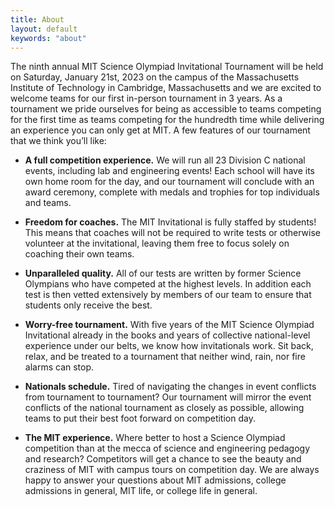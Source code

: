 ```yaml
---
title: About
layout: default
keywords: "about"
---
```


The ninth annual MIT Science Olympiad Invitational Tournament will be held on Saturday, January 21st, 2023 on the campus of the Massachusetts Institute of Technology in Cambridge, Massachusetts and we are excited to welcome teams for our first in-person tournament in 3 years. As a tournament we pride ourselves for being as accessible to teams competing for the first time as teams competing for the hundredth time while delivering an experience you can only get at MIT. A few features of our tournament that we think you’ll like:

-   **A full competition experience.** We will run all 23 Division C national events, including lab and engineering events! Each school will have its own home room for the day, and our tournament will conclude with an award ceremony, complete with medals and trophies for top individuals and teams.

-   **Freedom for coaches.** The MIT Invitational is fully staffed by students! This means that coaches will not be required to write tests or otherwise volunteer at the invitational, leaving them free to focus solely on coaching their own teams.

-   **Unparalleled quality.** All of our tests are written by former Science Olympians who have competed at the highest levels. In addition each test is then vetted extensively by members of our team to ensure that students only receive the best.

-   **Worry-free tournament.** With five years of the MIT Science Olympiad Invitational already in the books and years of collective national-level experience under our belts, we know how invitationals work. Sit back, relax, and be treated to a tournament that neither wind, rain, nor fire alarms can stop.

-   **Nationals schedule.** Tired of navigating the changes in event conflicts from tournament to tournament? Our tournament will mirror the event conflicts of the national tournament as closely as possible, allowing teams to put their best foot forward on competition day.

-   **The MIT experience.** Where better to host a Science Olympiad competition than at the mecca of science and engineering pedagogy and research? Competitors will get a chance to see the beauty and craziness of MIT with campus tours on competition day. We are always happy to answer your questions about MIT admissions, college admissions in general, MIT life, or college life in general.
